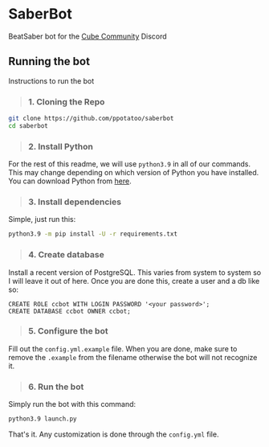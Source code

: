 # SaberBot
BeatSaber bot for the [Cube Community](https://cube.community) Discord

## Running the bot
Instructions to run the bot

> ### 1. **Cloning the Repo**

```bash
git clone https://github.com/ppotatoo/saberbot
cd saberbot
```

> ### 2. **Install Python**

For the rest of this readme, we will use `python3.9` in all of our commands. This may change depending on which version of Python you have installed. You can download Python from [here](https://www.python.org/downloads/).

> ### 3. **Install dependencies**

Simple, just run this:
```bash
python3.9 -m pip install -U -r requirements.txt
```
> ### 4. **Create database**

Install a recent version of PostgreSQL. This varies from system to system so I will leave it out of here. Once you are done this, create a user and a db like so: 
```psql
CREATE ROLE ccbot WITH LOGIN PASSWORD '<your password>';
CREATE DATABASE ccbot OWNER ccbot;
```

> ### 5. **Configure the bot**

Fill out the `config.yml.example` file. When you are done, make sure to remove the `.example` from the filename otherwise the bot will not recognize it.

> ### 6. **Run the bot**

Simply run the bot with this command: 
```bash
python3.9 launch.py
```
That's it.
Any customization is done through the `config.yml` file.



